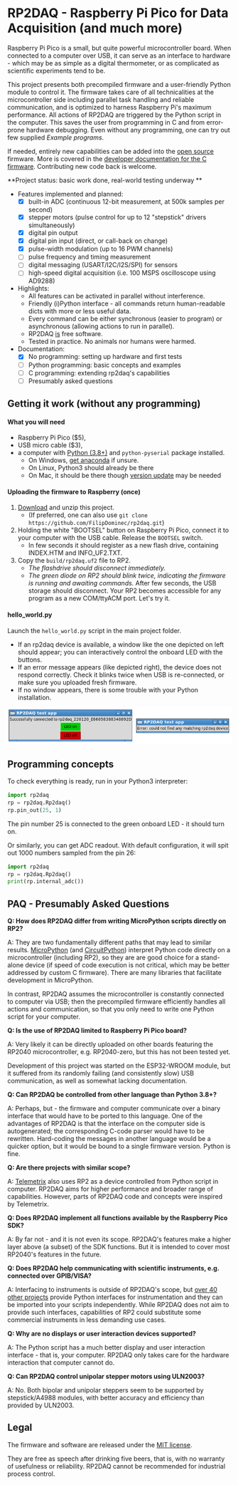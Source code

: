 # RP2DAQ - Raspberry Pi Pico for Data Acquisition (and much more)

Raspberry Pi Pico is a small, but quite powerful microcontroller board. When connected to a computer over USB, it can serve as an interface to hardware - which may be as simple as a digital thermometer, or as complicated as scientific experiments tend to be. 

This project presents both precompiled firmware and a user-friendly Python module to control it. The firmware takes care of all technicalities at the microcontroller side including parallel task handling and reliable communication, and is optimized to harness Raspberry Pi's maximum performance. All actions of RP2DAQ are triggered by the Python script in the computer. This saves the user from programming in C and from error-prone hardware debugging. Even without any programming, one can try out few supplied *Example programs*. 

If needed, entirely new capabilities can be added into the [open source](LICENSE) firmware. More is covered in the [developer documentation for the C firmware](docs/DEVELOPERS.md). Contributing new code back is welcome. 

**Project status: basic work done, real-world testing underway **

 * Features implemented and planned: 
    * [x] built-in ADC (continuous 12-bit measurement, at 500k samples per second)
    * [x] stepper motors (pulse control for up to 12 "stepstick" drivers simultaneously)
	* [x] digital pin output
	* [x] digital pin input (direct, or call-back on change)
	* [x] pulse-width modulation (up to 16 PWM channels)
	* [ ] pulse frequency and timing measurement
	* [ ] digital messaging (USART/I2C/I2S/SPI) for sensors 
	* [ ] high-speed digital acquisition (i.e. 100 MSPS oscilloscope using AD9288)
 * Highlights:
	* All features can be activated in parallel without interference.
	* Friendly (i)Python interface - all commands return human-readable dicts with more or less useful data.
	* Every command can be either synchronous (easier to program) or asynchronous (allowing actions to run in parallel).
	* RP2DAQ [is](docs/LICENSE) free software.
	* Tested in practice. No animals nor humans were harmed.
 * Documentation:
    * [x] No programming: setting up hardware and first tests
    * [ ] Python programming: basic concepts and examples
    * [ ] C programming: extending rp2daq's capabilities
    * [ ] Presumably asked questions

## Getting it work (without any programming)

#### What you will need

 * Raspberry Pi Pico ($5),
 * USB micro cable ($3),
 * a computer with [Python (3.8+)](https://realpython.com/installing-python/) and ```python-pyserial``` package installed.
	* On Windows, [get anaconda](https://docs.anaconda.com/anaconda/install/windows/) if unsure.
	* On Linux, Python3 should already be there
    * On Mac, it should be there though [version update](https://code2care.org/pages/set-python-as-default-version-macos) may be needed

#### Uploading the firmware to Raspberry (once)

1. [Download](https://github.com/FilipDominec/rp2daq/archive/refs/heads/main.zip) and unzip this project. 
    * (If preferred, one can also use ```git clone https://github.com/FilipDominec/rp2daq.git```)
1. Holding the white "BOOTSEL" button on Raspberry Pi Pico, connect it to your computer with the USB cable. Release the ```BOOTSEL``` switch.
    * In few seconds it should register as a new flash drive, containing INDEX.HTM and INFO_UF2.TXT. 
1. Copy the ```build/rp2daq.uf2``` file to RP2. 
    * *The flashdrive should disconnect immediately.* 
    * *The green diode on RP2 should blink twice, indicating the firmware is running and awaiting commands.*
After few seconds, the USB storage should disconnect. Your RP2 becomes accessible for any program as a new COM/ttyACM port.  Let's try it.

#### hello_world.py

Launch the ```hello_world.py``` script in the main project folder. 
* If an rp2daq device is available, a window like the one depicted on left should appear; you can interactively control the onboard LED with the buttons.  
* If an error message appears (like depicted right), the device does not respond correctly. Check it blinks twice when USB is re-connected, or make sure you uploaded fresh firmware. 
* If no window appears, there is some trouble with your Python installation.


![](docs/hello_world_screens.png)


## Programming concepts

To check everything is ready, run in your Python3 interpreter:

```Python
import rp2daq
rp = rp2daq.Rp2daq()
rp.pin_out(25, 1)
```

The pin number 25 is connected to the green onboard LED - it should turn on.

Or similarly, you can get ADC readout. With default configuration, it will spit out 1000 numbers sampled from the pin 26:

```Python
import rp2daq
rp = rp2daq.Rp2daq()
print(rp.internal_adc())
```


## PAQ - Presumably Asked Questions

**Q: How does RP2DAQ differ from writing MicroPython scripts directly on RP2?**

A: They are two fundamentally different paths that may lead to similar results. [MicroPython](https://github.com/micropython/micropython) (and [CircuitPython](https://circuitpython.org/)) interpret Python code directly on a microcontroller (including RP2), so they are are good choice for a stand-alone device (if speed of code execution is not critical, which may be better addressed by custom C firmware). There are many libraries that facilitate development in MicroPython. 

In contrast, RP2DAQ assumes the microcontroller is constantly connected to computer via USB; then the precompiled firmware efficiently handles all actions and communication, so that you only need to write one Python script for your computer. 


**Q: Is the use of RP2DAQ limited to Raspberry Pi Pico board?**

A: Very likely it can be directly uploaded on other boards featuring the RP2040 microcontroller, e.g. RP2040-zero, but this has not been tested yet. 

Development of this project was started on the ESP32-WROOM module, but it suffered from its randomly failing (and consistently slow) USB communication, as well as somewhat lacking documentation.


**Q: Can RP2DAQ be controlled from other language than Python 3.8+?**

A: Perhaps, but - the firmware and computer communicate over a binary interface that would have to be ported to this language. One of the advantages of RP2DAQ is that the interface on the computer side is autogenerated; the corresponding C-code parser would have to be rewritten. Hard-coding the messages in another language would be a quicker option, but it would be bound to a single firmware version. Python is fine.


**Q: Are there projects with similar scope?**

A: [Telemetrix](https://github.com/MrYsLab/Telemetrix4RpiPico) also uses RP2 as a device controlled from Python script in computer. RP2DAQ aims for higher performance and broader range of capabilities. However, parts of RP2DAQ code and concepts were inspired by Telemetrix.


**Q: Does RP2DAQ implement all functions available by the Raspberry Pico SDK?**

A: By far not - and it is not even its scope. RP2DAQ's features make a higher layer above (a subset) of the SDK functions. But it is intended to cover most RP2040's features in the future.


**Q: Does RP2DAQ help communicating with scientific instruments, e.g. connected over GPIB/VISA?**

A: Interfacing to instruments is outside of RP2DAQ's scope, but [over 40 other projects](https://github.com/python-data-acquisition/meta/issues/14) provide Python interfaces for instrumentation and they can be imported into your scripts independently. While RP2DAQ does not aim to provide such interfaces, capabilities of RP2 could substitute some commercial instruments in less demanding use cases. 


**Q: Why are no displays or user interaction devices supported?**

A: The Python script has a much better display and user interaction interface - that is, your computer. RP2DAQ only takes care for the hardware interaction that computer cannot do. 


**Q: Can RP2DAQ control unipolar stepper motors using ULN2003?**

A: No. Both bipolar and unipolar steppers seem to be supported by stepstick/A4988 modules, with better accuracy and efficiency than provided by ULN2003. 


## Legal

The firmware and software are released under the [MIT license](LICENSE). 

They are free as speech after drinking five beers, that is, with no warranty of usefulness or reliability. RP2DAQ cannot be recommended for industrial process control.



